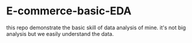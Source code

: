 # E-commerce-basic-EDA
this repo demonstrate the basic skill of data analysis of mine. it's not big analysis but we easily understand the data.
